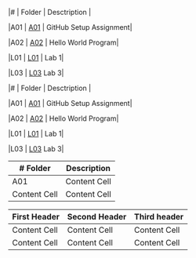 |#   | Folder |   Desctription    |

|A01 | [A01](https://github.com/DuskPearl/4443-IoT-Wilkins/tree/main/Assignments/A01) | GitHub Setup Assignment|

|A02 | [A02](https://github.com/DuskPearl/4443-IoT-Wilkins/tree/main/Assignments/A02) | Hello World Program|

|L01 | [L01](https://github.com/DuskPearl/4443-IoT-Wilkins/tree/main/Assignments/L01) | Lab 1|

|L03 | [L03](https://github.com/DuskPearl/4443-IoT-Wilkins/tree/main/Assignments/L03) Lab 3|



|#   | Folder |   Desctription    |

|A01 | [A01](https://github.com/DuskPearl/4443-IoT-Wilkins/tree/main/Assignments/A01) | GitHub Setup Assignment|

|A02 | [A02](https://github.com/DuskPearl/4443-IoT-Wilkins/tree/main/Assignments/A02) | Hello World Program|

|L01 | [L01](https://github.com/DuskPearl/4443-IoT-Wilkins/tree/main/Assignments/L01) | Lab 1|

|L03 | [L03](https://github.com/DuskPearl/4443-IoT-Wilkins/tree/main/Assignments/L03) Lab 3|



| # Folder  | Description |
| ------------- | ------------- |
| A01 | Content Cell  |
| Content Cell  | Content Cell  |

| First Header  | Second Header | Third header |
| ------------- | ------------- | ------------- |
| Content Cell  | Content Cell  | Content Cell  |
| Content Cell  | Content Cell  | Content Cell  |


